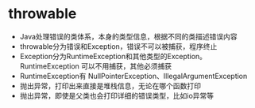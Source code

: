# throwable

+ Java处理错误的类体系，本身的类型信息，根据不同的类描述错误内容
+ throwable分为错误和Exception，错误不可以被捕获，程序终止
+ Exception分为RuntimeException和其他类型的Exception。RuntimeException 可以不用捕获，其他必须捕获
+ RuntimeException有 NullPointerException、IllegalArgumentException
+ 抛出异常，打印出来直接是堆栈信息，无论在哪个函数打印
+ 抛出异常，即使是父类也会打印详细的错误类型，比如io异常等